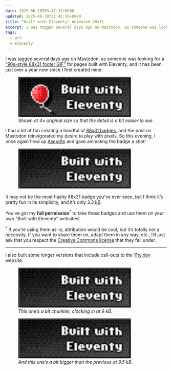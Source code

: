 ```yaml
---
date: 2025-06-10T03:47:32+0800
updated: 2025-06-10T21:41:50+0800
title: “Built with Eleventy” Animated 88x31
excerpt: I was tagged several days ago on Mastodon, as someone was looking for a "90s-style 88x31 footer GIF" for pages built with Eleventy, and [... I] gave animating the badge a shot!
tags:
  - art
  - eleventy
---
```


I was [tagged](https://linh.social/@qlp/114586765878511923) several days ago on Mastodon, as someone was looking for a [<q>90s-style 88x31 footer GIF</q>](https://linuxmom.net/@vkc/114586734164356317) for pages built with Eleventy, and it has been just over a year now since I first created mine:

<figure>
	<img src="/images/built-with-eleventy.gif" alt="Built with Eleventy badge" width="352" height="124" loading="lazy" decoding="async" class=" [ pixelated ] " style="border-radius: 0;">
	<figcaption><em>Shown at 4× original size so that the detail is a bit easier to see.</em></figcaption>
</figure>

I had a lot of fun creating a handful of [88x31 badges](https://en.wikipedia.org/wiki/Web_badge), and the post on Mastodon reinvigorated my desire to play with pixels. So this evening, I once again fired up [Aseprite](https://www.aseprite.org/) and gave animating the badge a shot!

<figure>
	<img src="/images/animated/built-with-eleventy.gif" alt="Built with Eleventy animated badge" width="352" height="124" loading="lazy" decoding="async" class=" [ pixelated ] " style="border-radius: 0;">
</figure>

It may not be the most flashy 88x31 badge you’ve ever seen, but I think it’s pretty fun in its simplicity, and it’s only 3.3 <abbr title="kilobytes">kB</abbr>.

You’ve got my **full permission**<sup>*</sup> to take these badges and use them on your own “Built with Eleventy” websites!

<sup>*</sup> If you’re using them as-is, attribution would be cool, but it’s totally not a necessity. If you want to share them on, adapt them in any way, etc., I’d just ask that you respect the [Creative Commons license](/license/) that they fall under.

----

I also built some longer versions that include call-outs to the [11ty.dev](https://11ty.dev) website.

<figure>
	<img src="/images/animated/built-with-eleventy-long.gif" alt="Built with Eleventy longer animated badge" width="352" height="124" loading="lazy" decoding="async" class=" [ pixelated ] " style="border-radius: 0;">
	<figcaption><em>This one’s a bit chunkier, clocking in at 9 kB.</em></figcaption>
</figure>

<figure>
	<img src="/images/animated/built-with-eleventy-long-alternate.gif" alt="Built with Eleventy alternate longer animated badge" width="352" height="124" loading="lazy" decoding="async" class=" [ pixelated ] " style="border-radius: 0;">
	<figcaption><em>And this one’s a bit bigger than the previous at 9.5 kB.</em></figcaption>
</figure>

